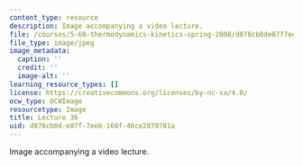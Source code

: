 ```yaml
---
content_type: resource
description: Image accompanying a video lecture.
file: /courses/5-60-thermodynamics-kinetics-spring-2008/d078cb0de07f7eeb168f46ce2879781a_lec36_th.jpg
file_type: image/jpeg
image_metadata:
  caption: ''
  credit: ''
  image-alt: ''
learning_resource_types: []
license: https://creativecommons.org/licenses/by-nc-sa/4.0/
ocw_type: OCWImage
resourcetype: Image
title: Lecture 36
uid: d078cb0d-e07f-7eeb-168f-46ce2879781a
---
```

Image accompanying a video lecture.